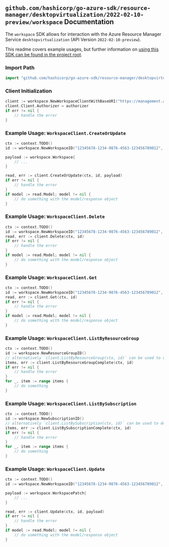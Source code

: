 
## `github.com/hashicorp/go-azure-sdk/resource-manager/desktopvirtualization/2022-02-10-preview/workspace` Documentation

The `workspace` SDK allows for interaction with the Azure Resource Manager Service `desktopvirtualization` (API Version `2022-02-10-preview`).

This readme covers example usages, but further information on [using this SDK can be found in the project root](https://github.com/hashicorp/go-azure-sdk/tree/main/docs).

### Import Path

```go
import "github.com/hashicorp/go-azure-sdk/resource-manager/desktopvirtualization/2022-02-10-preview/workspace"
```


### Client Initialization

```go
client := workspace.NewWorkspaceClientWithBaseURI("https://management.azure.com")
client.Client.Authorizer = authorizer
if err != nil {
	// handle the error
}
```


### Example Usage: `WorkspaceClient.CreateOrUpdate`

```go
ctx := context.TODO()
id := workspace.NewWorkspaceID("12345678-1234-9876-4563-123456789012", "example-resource-group", "workspaceValue")

payload := workspace.Workspace{
	// ...
}

read, err := client.CreateOrUpdate(ctx, id, payload)
if err != nil {
	// handle the error
}
if model := read.Model; model != nil {
	// do something with the model/response object
}
```


### Example Usage: `WorkspaceClient.Delete`

```go
ctx := context.TODO()
id := workspace.NewWorkspaceID("12345678-1234-9876-4563-123456789012", "example-resource-group", "workspaceValue")
read, err := client.Delete(ctx, id)
if err != nil {
	// handle the error
}
if model := read.Model; model != nil {
	// do something with the model/response object
}
```


### Example Usage: `WorkspaceClient.Get`

```go
ctx := context.TODO()
id := workspace.NewWorkspaceID("12345678-1234-9876-4563-123456789012", "example-resource-group", "workspaceValue")
read, err := client.Get(ctx, id)
if err != nil {
	// handle the error
}
if model := read.Model; model != nil {
	// do something with the model/response object
}
```


### Example Usage: `WorkspaceClient.ListByResourceGroup`

```go
ctx := context.TODO()
id := workspace.NewResourceGroupID()
// alternatively `client.ListByResourceGroup(ctx, id)` can be used to do batched pagination
items, err := client.ListByResourceGroupComplete(ctx, id)
if err != nil {
	// handle the error
}
for _, item := range items {
	// do something
}
```


### Example Usage: `WorkspaceClient.ListBySubscription`

```go
ctx := context.TODO()
id := workspace.NewSubscriptionID()
// alternatively `client.ListBySubscription(ctx, id)` can be used to do batched pagination
items, err := client.ListBySubscriptionComplete(ctx, id)
if err != nil {
	// handle the error
}
for _, item := range items {
	// do something
}
```


### Example Usage: `WorkspaceClient.Update`

```go
ctx := context.TODO()
id := workspace.NewWorkspaceID("12345678-1234-9876-4563-123456789012", "example-resource-group", "workspaceValue")

payload := workspace.WorkspacePatch{
	// ...
}

read, err := client.Update(ctx, id, payload)
if err != nil {
	// handle the error
}
if model := read.Model; model != nil {
	// do something with the model/response object
}
```
